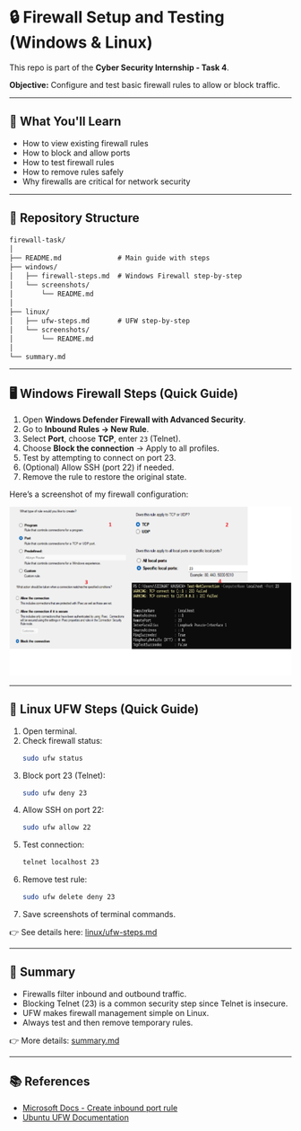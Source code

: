 # 🔒 Firewall Setup and Testing (Windows & Linux)

This repo is part of the **Cyber Security Internship - Task 4**.

**Objective:** Configure and test basic firewall rules to allow or block traffic.

---

## 🚀 What You'll Learn
- How to view existing firewall rules
- How to block and allow ports
- How to test firewall rules
- How to remove rules safely
- Why firewalls are critical for network security

---

## 📂 Repository Structure
```
firewall-task/
│
├── README.md              # Main guide with steps
├── windows/
│   ├── firewall-steps.md  # Windows Firewall step-by-step
│   └── screenshots/
│       └── README.md      
│
├── linux/
│   ├── ufw-steps.md       # UFW step-by-step
│   └── screenshots/
│       └── README.md      
│
└── summary.md            
```

---

## 🖥️ Windows Firewall Steps (Quick Guide)
1. Open **Windows Defender Firewall with Advanced Security**.
2. Go to **Inbound Rules → New Rule**.
3. Select **Port**, choose **TCP**, enter `23` (Telnet).
4. Choose **Block the connection** → Apply to all profiles.
5. Test by attempting to connect on port 23.
6. (Optional) Allow SSH (port 22) if needed.
7. Remove the rule to restore the original state.

Here’s a screenshot of my firewall configuration:

![Windows Firewall Screenshot](windows.png)

---

## 🐧 Linux UFW Steps (Quick Guide)
1. Open terminal.
2. Check firewall status:
   ```bash
   sudo ufw status
   ```
3. Block port 23 (Telnet):
   ```bash
   sudo ufw deny 23
   ```
4. Allow SSH on port 22:
   ```bash
   sudo ufw allow 22
   ```
5. Test connection:
   ```bash
   telnet localhost 23
   ```
6. Remove test rule:
   ```bash
   sudo ufw delete deny 23
   ```
7. Save screenshots of terminal commands.

👉 See details here: [linux/ufw-steps.md](./linux/ufw-steps.md)

---

## 📝 Summary
- Firewalls filter inbound and outbound traffic.
- Blocking Telnet (23) is a common security step since Telnet is insecure.
- UFW makes firewall management simple on Linux.
- Always test and then remove temporary rules.

👉 More details: [summary.md](./summary.md)

---

## 📚 References
- [Microsoft Docs - Create inbound port rule](https://learn.microsoft.com/en-us/windows/security/threat-protection/windows-firewall/create-inbound-port-rule)
- [Ubuntu UFW Documentation](https://help.ubuntu.com/community/UFW)
